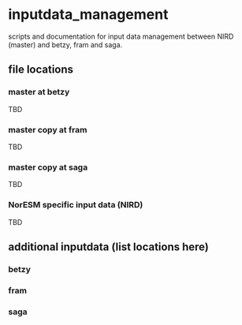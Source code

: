 # inputdata_management
scripts and documentation for input data management between NIRD (master) and betzy, fram and saga.

## file locations

### master at betzy
TBD

### master copy at fram
TBD

### master copy at saga
TBD

### NorESM specific input data (NIRD)
TBD

## additional inputdata (list locations here)

### betzy

### fram

### saga


